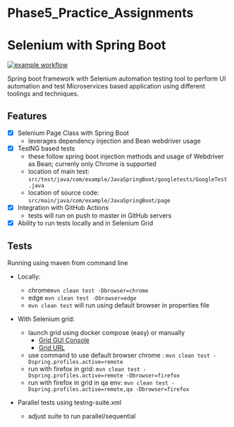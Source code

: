 # Phase5_Practice_Assignments
# Selenium with Spring Boot

[![example workflow](https://github.com/anishst/SeleniumSpringBoot/actions/workflows/main.yml/badge.svg)](https://github.com/anishst/SeleniumSpringBoot/actions)

Spring boot framework with Selenium automation testing tool to perform UI automation and test Microservices based application using different toolings and techniques.

## Features
- [x] Selenium Page Class with Spring Boot
    - leverages dependency injection and Bean webdriver usage
- [x] TestNG based tests
  - these follow spring boot injection methods and usage of Webdriver as Bean; currenly only Chrome is supported
  - location of main test: ```src/test/java/com/example/JavaSpringBoot/googletests/GoogleTest.java```
  - location of source code: ```src/main/java/com/example/JavaSpringBoot/page```
- [x] Integration with GitHub Actions
  - tests will run on push to master in GitHub servers
- [x] Ability to run tests locally and in Selenium Grid 
  
## Tests

Running using maven from command line
- Locally: 
  - chrome```mvn clean test -Dbrowser=chrome```
  - edge ```mvn clean test -Dbrowser=edge```
  - ```mvn clean test``` will run using default browser in properties file
- With Selenium grid:
  - launch grid using docker compose (easy) or manually
    - [Grid GUI Console](http://192.168.1.50:4444/grid/console)
    - [Grid URL](http://192.168.1.50:4444/wd/hub)
  - use command to use default browser chrome : ```mvn clean test -Dspring.profiles.active=remote```
  - run with firefox in grid: ```mvn clean test -Dspring.profiles.active=remote -Dbrowser=firefox```
  - run with firefox in grid in qa env: ```mvn clean test -Dspring.profiles.active=remote,qa -Dbrowser=firefox```
  
- Parallel tests using testng-suite.xml
  - adjust suite to run parallel/sequential
